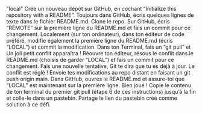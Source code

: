 "local"
Crée un nouveau dépôt sur GitHub, en cochant “Initialize this repository with a README”.
Toujours dans GitHub, écris quelques lignes de texte dans le fichier README.md.
Clone le repo.
Sur GitHub, écris “REMOTE” sur la première ligne du README.md et fais un commit pour ce changement.
Localement (sur ton ordinateur), dans ton éditeur de code préféré, modifie également la première ligne du README.md (écris “LOCAL”) et commit la modification.
Dans ton Terminal, fais un “git pull” et Un joli petit conflit apparaîtra !
Réouvre ton éditeur, résous le conflit dans le README.md (choisis de garder “LOCAL”) et fais un commit pour ce changement.
Fais une nouvelle tentative, Git te dira que tu es déjà à jour. Le conflit est réglé !
Envoie tes modifications au repo distant en faisant un git push origin main.
Dans GitHub, ouvres le README.md et assure-toi que “LOCAL” est maintenant sur la première ligne. Bien joué !
Copie le contenu de ton terminal du premier git pull (étape 6 de ces instructions) jusqu’à la fin et colle-le dans un pastebin.
Partage le lien du pastebin créé comme solution à ce défi.
